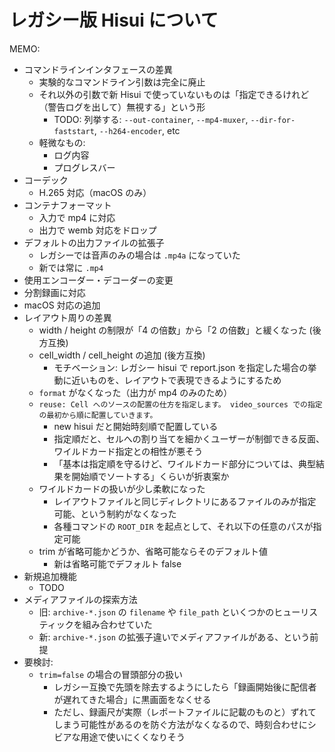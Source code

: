 # レガシー版 Hisui について

MEMO:
- コマンドラインインタフェースの差異
  - 実験的なコマンドライン引数は完全に廃止
  - それ以外の引数で新 Hisui で使っていないものは「指定できるけれど（警告ログを出して）無視する」という形
    - TODO: 列挙する: `--out-container`, `--mp4-muxer`, `--dir-for-faststart`, `--h264-encoder`, etc
  - 軽微なもの:
    - ログ内容
    - プログレスバー
- コーデック
  - H.265 対応（macOS のみ）
- コンテナフォーマット
  - 入力で mp4 に対応
  - 出力で wemb 対応をドロップ
- デフォルトの出力ファイルの拡張子
  - レガシーでは音声のみの場合は `.mp4a` になっていた
  - 新では常に `.mp4`
- 使用エンコーダー・デコーダーの変更
- 分割録画に対応
- macOS 対応の追加
- レイアウト周りの差異
  - width / height の制限が「4 の倍数」から「2 の倍数」と緩くなった (後方互換)
  - cell_width / cell_height の追加 (後方互換)
    - モチベーション: レガシー hisui で report.json を指定した場合の挙動に近いものを、レイアウトで表現できるようにするため
  - `format` がなくなった（出力が mp4 のみのため）
  - `reuse: Cell へのソースの配置の仕方を指定します。 video_sources での指定の最初から順に配置していきます。`
    - new hisui だと開始時刻順で配置している
    - 指定順だと、セルへの割り当てを細かくユーザーが制御できる反面、ワイルドカード指定との相性が悪そう
    - 「基本は指定順を守るけど、ワイルドカード部分については、典型結果を開始順でソートする」くらいが折衷案か
  - ワイルドカードの扱いが少し柔軟になった
    - レイアウトファイルと同じディレクトリにあるファイルのみが指定可能、という制約がなくなった
    - 各種コマンドの `ROOT_DIR` を起点として、それ以下の任意のパスが指定可能
  - trim が省略可能かどうか、省略可能ならそのデフォルト値
    - 新は省略可能でデフォルト false
- 新規追加機能
  - TODO
- メディアファイルの探索方法
  - 旧: `archive-*.json` の `filename` や `file_path` といくつかのヒューリスティックを組み合わせていた
  - 新: `archive-*.json` の拡張子違いでメディアファイルがある、という前提
- 要検討:
  - `trim=false` の場合の冒頭部分の扱い
    - レガシー互換で先頭を除去するようにしたら「録画開始後に配信者が遅れてきた場合」に黒画面をなくせる
    - ただし、録画尺が実際（レポートファイルに記載のものと）ずれてしまう可能性があるのを防ぐ方法がなくなるので、時刻合わせにシビアな用途で使いにくくなりそう
